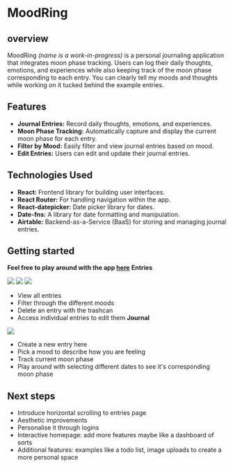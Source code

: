 # MoodRing

## overview

MoodRing <i>(name is a work-in-progress)</i> is a personal journaling application that integrates moon phase tracking. Users can log their daily thoughts, emotions, and experiences while also keeping track of the moon phase corresponding to each entry. You can clearly tell my moods and thoughts while working on it tucked behind the example entries.

## Features

- **Journal Entries:** Record daily thoughts, emotions, and experiences.
- **Moon Phase Tracking:** Automatically capture and display the current moon phase for each entry.
- **Filter by Mood:** Easily filter and view journal entries based on mood.
- **Edit Entries:** Users can edit and update their journal entries.

## Technologies Used

- **React:** Frontend library for building user interfaces.
- **React Router:** For handling navigation within the app.
- **React-datepicker:** Date picker library for dates.
- **Date-fns:** A library for date formatting and manipulation.
- **Airtable:** Backend-as-a-Service (BaaS) for storing and managing journal entries.

## Getting started

**Feel free to play around with the app <a href="https://moodring.vercel.app/">here</a>**
**Entries**

<img src="../project-two/public/entries-page-1.png" />
<img src="../project-two/public/entries-page-2.png" />
<img src="../project-two/public/filtered-entries.png" />

- View all entries
- Filter through the different moods
- Delete an entry with the trashcan
- Access individual entries to edit them
  **Journal**

<img src="../project-two/public/journal-page.png" />

- Create a new entry here
- Pick a mood to describe how you are feeling
- Track current moon phase
- Play around with selecting different dates to see it's corresponding moon phase

## Next steps

- Introduce horizontal scrolling to entries page
- Aesthetic improvements
- Personalise it through logins
- Interactive homepage: add more features maybe like a dashboard of sorts
- Additional features: examples like a todo list, image uploads to create a more personal space
